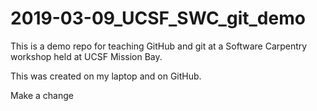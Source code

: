 # 2019-03-09_UCSF_SWC_git_demo

This is a demo repo for teaching GitHub and git at a Software Carpentry workshop held at UCSF Mission Bay.

This was created on my laptop and on GitHub.

Make a change
